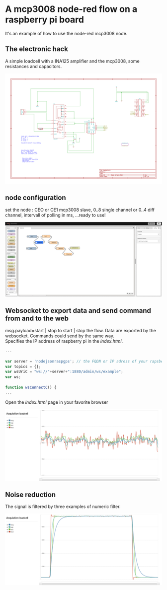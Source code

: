 # A mcp3008 node-red flow on a raspberry pi board

It's an example of how to use the node-red mcp3008 node.

## The electronic hack

A simple loadcell with a INA125 amplifier and the mcp3008, some resistances and capacitors.  
  
![kicad](./images/loadcell.svg)
  

## node configuration

set the node : CEO or CE1 mcp3008 slave, 0..8 single channel or 0..4 diff channel, intervall of polling in ms, ...ready to use!  
  
![nodered](./images/flownode-red.png)
  

## Websocket to export data and send command from and to the web

msg.payload=start | stop to start | stop the flow. Data are exported by the websocket. Commands could send by the same way.  
Specifies the IP address of raspberry pi in the *index.html*.  
```js
...  

var server = 'nodejsonraspgps'; // the FQDN or IP adress of your rapsberry
var topics = {};
var wsUriC = "ws://"+server+":1880/admin/ws/example";
var ws;

function wsConnectC() {
...  
```
  
Open the *index.html* page in your favorite browser  
  
![graph1](./images/acquisitionloadcell.png)
  

## Noise reduction

The signal is filtered by three examples of numeric filter.  
  
![graph2](./images/acquisitionfront.png)
  



